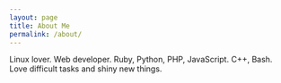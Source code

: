 ```yaml
---
layout: page
title: About Me
permalink: /about/
---
```


Linux lover. Web developer. Ruby, Python, PHP, JavaScript. C++, Bash. Love difficult tasks and shiny new things.
